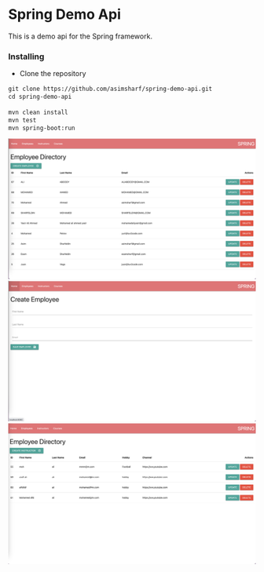 # Spring Demo Api

This is a demo api for the Spring framework.

### Installing

* Clone the repository

```
git clone https://github.com/asimsharf/spring-demo-api.git
cd spring-demo-api

mvn clean install
mvn test
mvn spring-boot:run

```
![Screenshot](screenshots/1.png)
![Screenshot](screenshots/2.png)
![Screenshot](screenshots/3.png)

